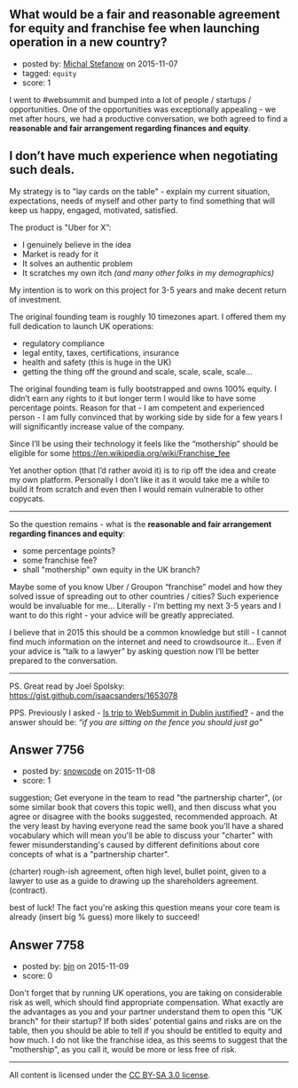 ## What would be a fair and reasonable agreement for equity and franchise fee when launching operation in a new country?

- posted by: [Michal Stefanow](https://stackexchange.com/users/406070/michal-stefanow) on 2015-11-07
- tagged: `equity`
- score: 1

<p>I went to #websummit and bumped into a lot of people / startups / opportunities. One of the opportunities was exceptionally appealing - we met after hours, we had a productive conversation, we both agreed to find a <strong>reasonable and fair arrangement regarding finances and equity</strong>.</p>

<h2>I don’t have much experience when negotiating such deals.</h2>

<p>My strategy is to "lay cards on the table" - explain my current situation, expectations, needs of myself and other party to find something that will keep us happy, engaged, motivated, satisfied.</p>

<p>The product is "Uber for X”:</p>

<ul>
<li>I genuinely believe in the idea</li>
<li>Market is ready for it</li>
<li>It solves an authentic problem</li>
<li>It scratches my own itch <em>(and many other folks in my demographics)</em></li>
</ul>

<p>My intention is to work on this project for 3-5 years and make decent return of investment.</p>

<p>The original founding team is roughly 10 timezones apart. I offered them my full dedication to launch UK operations:</p>

<ul>
<li>regulatory compliance</li>
<li>legal entity, taxes, certifications, insurance</li>
<li>health and safety (this is huge in the UK)</li>
<li>getting the thing off the ground and scale, scale, scale, scale...</li>
</ul>

<p>The original founding team is fully bootstrapped and owns 100% equity. I didn’t earn any rights to it but longer term I would like to have some percentage points. Reason for that - I am competent and experienced person - I am fully convinced that by working side by side for a few years I will significantly increase value of the company.</p>

<p>Since I’ll be using their technology it feels like the “mothership” should be eligible for some <a href="https://en.wikipedia.org/wiki/Franchise_fee" rel="nofollow noreferrer">https://en.wikipedia.org/wiki/Franchise_fee</a></p>

<p>Yet another option (that I’d rather avoid it) is to rip off the idea and create my own platform. Personally I don’t like it as it would take me a while to build it from scratch and even then I would remain vulnerable to other copycats.</p>

<hr>

<p>So the question remains - what is the <strong>reasonable and fair arrangement regarding finances and equity</strong>:</p>

<ul>
<li>some percentage points?</li>
<li>some franchise fee?</li>
<li>shall "mothership" own equity in the UK branch?</li>
</ul>

<p>Maybe some of you know Uber / Groupon “franchise” model and how they solved issue of spreading out to other countries / cities? Such experience would be invaluable for me… Literally - I’m betting my next 3-5 years and I want to do this right - your advice will be greatly appreciated.</p>

<p>I believe that in 2015 this should be a common knowledge but still - I cannot find much information on the internet and need to crowdsource it... Even if your advice is “talk to a lawyer” by asking question now I’ll be better prepared to the conversation.</p>

<hr>

<p>PS. Great read by Joel Spolsky: <a href="https://gist.github.com/isaacsanders/1653078" rel="nofollow noreferrer">https://gist.github.com/isaacsanders/1653078</a></p>

<p>PPS. Previously I asked - <a href="https://startups.stackexchange.com/questions/7623/is-trip-to-websummit-in-dublin-justified">Is trip to WebSummit in Dublin justified?</a> - and the answer should be: <em>“if you are sitting on the fence you should just go"</em></p>



## Answer 7756

- posted by: [snowcode](https://stackexchange.com/users/276763/snowcode) on 2015-11-08
- score: 1

<p>suggestion;
Get everyone in the team to read "the partnership charter", (or some similar book that covers this topic well), and then discuss what you agree or disagree with the books suggested, recommended approach. At the very least by having everyone read the same book you'll have a shared vocabulary which will mean you'll be able to discuss your "charter" with fewer misunderstanding's caused by different definitions about core concepts of what is a "partnership charter".</p>

<p>(charter) rough-ish agreement, often high level, bullet point, given to a lawyer to use as a guide to drawing up the shareholders agreement. (contract).</p>

<p>best of luck! The fact you're asking this question means your core team is already (insert big % guess) more likely to succeed!</p>



## Answer 7758

- posted by: [bjn](https://stackexchange.com/users/7266298/bjn) on 2015-11-09
- score: 0

<p>Don't forget that by running UK operations, you are taking on considerable risk as well, which should find appropriate compensation. What exactly are the advantages as you and your partner understand them to open this "UK branch" for their startup? If both sides' potential gains and risks are on the table, then you should be able to tell if you should be entitled to equity and how much. I do not like the franchise idea, as this seems to suggest that the "mothership", as you call it, would be more or less free of risk. </p>




---

All content is licensed under the [CC BY-SA 3.0 license](https://creativecommons.org/licenses/by-sa/3.0/).
